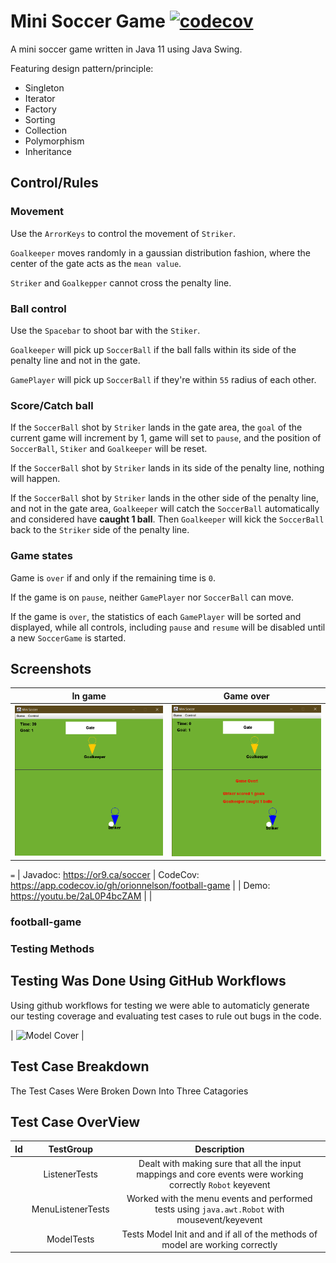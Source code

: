 
# Mini Soccer Game [![codecov](https://codecov.io/gh/orionnelson/football-game/branch/main/graph/badge.svg?token=6UY2PVL3RX)](https://codecov.io/gh/orionnelson/football-game)

A mini soccer game written in Java 11 using Java Swing.

Featuring design pattern/principle:

* Singleton
* Iterator
* Factory
* Sorting
* Collection
* Polymorphism
* Inheritance

## Control/Rules

### Movement

Use the `ArrorKeys` to control the movement of `Striker`.

`Goalkeeper` moves randomly in a gaussian distribution fashion, where the center of the gate
acts as the `mean value`.

`Striker` and `Goalkepper` cannot cross the penalty line.

### Ball control

Use the `Spacebar` to shoot bar with the `Stiker`.

`Goalkeeper` will pick up `SoccerBall` if the ball falls within its side of the penalty line and
not in the gate.

`GamePlayer` will pick up `SoccerBall` if they're within `55` radius of each other.

### Score/Catch ball

If the `SoccerBall` shot by `Striker` lands in the gate area, the `goal` of the current game will
increment by 1, game will set to `pause`, and the position of `SoccerBall`, `Stiker` and `Goalkeeper` will be reset.

If the `SoccerBall` shot by `Striker` lands in its side of the penalty line, nothing will happen.

If the `SoccerBall` shot by `Striker` lands in the other side of the penalty line, and not in the
gate area, `Goalkeeper` will catch the `SoccerBall` automatically and considered have **caught 1 ball**.
Then `Goalkeeper` will kick the `SoccerBall` back to the `Striker` side of the penalty line.

### Game states

Game is `over` if and only if the remaining time is `0`.

If the game is on `pause`, neither `GamePlayer` nor `SoccerBall` can move.

If the game is `over`, the statistics of each `GamePlayer` will be sorted and displayed, while all controls,
including `pause` and `resume` will be disabled until a new `SoccerGame` is started.

## Screenshots

| In game    | Game over   |
| :------------: | :----------: |
| ![In game](screenshots/in_game.png) | ![Game over](screenshots/game_over.png) |
`=`
| Javadoc: https://or9.ca/soccer | CodeCov: https://app.codecov.io/gh/orionnelson/football-game |
| Demo: https://youtu.be/2aL0P4bcZAM |                                                          |

### football-game 


### Testing Methods 
## Testing Was Done Using GitHub Workflows
Using github workflows for testing we were able to automaticly generate our testing coverage and evaluating test cases to rule out bugs in the code. 

| ![Model Cover](https://or9.ca/soccer/testitems/model%20coverage.png) |

## Test Case Breakdown
The Test Cases Were Broken Down Into Three Catagories
## Test Case OverView
|      Id        |  TestGroup   |   Description |
| :------------: | :----------: | :----------:  | 
|  | ListenerTests     |   Dealt with making sure that all the input mappings and core events were working correctly `Robot` keyevent    |
|  | MenuListenerTests |  Worked with the menu events and performed tests using `java.awt.Robot` with mousevent/keyevent                 | 
|  |   ModelTests     |  Tests Model Init and and if all of the methods of model are working correctly                                   |
 






